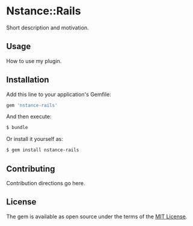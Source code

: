 # Nstance::Rails
Short description and motivation.

## Usage
How to use my plugin.

## Installation
Add this line to your application's Gemfile:

```ruby
gem 'nstance-rails'
```

And then execute:
```bash
$ bundle
```

Or install it yourself as:
```bash
$ gem install nstance-rails
```

## Contributing
Contribution directions go here.

## License
The gem is available as open source under the terms of the [MIT License](https://opensource.org/licenses/MIT).
